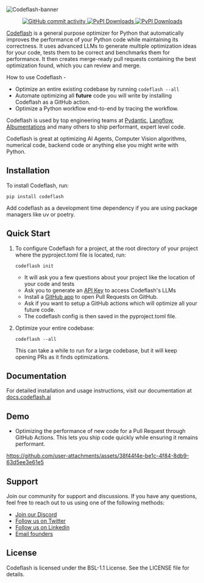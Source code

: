 ![Codeflash-banner](https://i.postimg.cc/GmPRC52t/Codeflash-banner.png)
<p align="center">
   <a href="https://github.com/codeflash-ai/codeflash">
    <img src="https://img.shields.io/github/commit-activity/m/codeflash-ai/codeflash" alt="GitHub commit activity">
  </a>
  <a href="https://pypi.org/project/codeflash/">
    <img src="https://img.shields.io/pypi/dm/codeflash" alt="PyPI Downloads">
  </a>
  <a href="https://pypi.org/project/codeflash/">
    <img src="https://img.shields.io/pypi/v/codeflash?label=PyPI%20version" alt="PyPI Downloads">
  </a>
</p>

[Codeflash](https://www.codeflash.ai) is a general purpose optimizer for Python that automatically improves the performance of your Python code while maintaining its correctness.
It uses advanced LLMs to generate multiple optimization ideas for your code, tests them to be correct and benchmarks them for performance. It then creates merge-ready pull requests containing the best optimization found, which you can review and merge.

How to use Codeflash -
- Optimize an entire existing codebase by running `codeflash --all`
- Automate optimizing all __future__ code you will write by installing Codeflash as a GitHub action.
- Optimize a Python workflow end-to-end by tracing the workflow.

Codeflash is used by top engineering teams at [Pydantic](https://github.com/pydantic/pydantic/pulls?q=is%3Apr+author%3Amisrasaurabh1+is%3Amerged), [Langflow](https://github.com/langflow-ai/langflow/issues?q=state%3Aclosed%20is%3Apr%20author%3Amisrasaurabh1), [Albumentations](https://github.com/albumentations-team/albumentations/issues?q=state%3Amerged%20is%3Apr%20author%3Akrrt7%20OR%20state%3Amerged%20is%3Apr%20author%3Aaseembits93%20) and many others to ship performant, expert level code.

Codeflash is great at optimizing AI Agents, Computer Vision algorithms, numerical code, backend code or anything else you might write with Python.


## Installation

To install Codeflash, run:

```
pip install codeflash
```
Add codeflash as a development time dependency if you are using package managers like uv or poetry.
## Quick Start


1. To configure Codeflash for a project, at the root directory of your project where the pyproject.toml file is located, run:
   ```
   codeflash init
   ```
   - It will ask you a few questions about your project like the location of your code and tests
   - Ask you to generate an [API Key](https://app.codeflash.ai/app/apikeys) to access Codeflash's LLMs
   - Install a [GitHub app](https://github.com/apps/codeflash-ai/installations/select_target) to open Pull Requests on GitHub.
   - Ask if you want to setup a GitHub actions which will optimize all your future code.
   - The codeflash config is then saved in the pyproject.toml file.
   
2. Optimize your entire codebase:
   ```
   codeflash --all
   ```
   This can take a while to run for a large codebase, but it will keep opening PRs as it finds optimizations.

## Documentation
For detailed installation and usage instructions, visit our documentation at [docs.codeflash.ai](https://docs.codeflash.ai)

## Demo


- Optimizing the performance of new code for a Pull Request through GitHub Actions. This lets you ship code quickly while ensuring it remains performant.

https://github.com/user-attachments/assets/38f44f4e-be1c-4f84-8db9-63d5ee3e61e5

## Support

Join our community for support and discussions. If you have any questions, feel free to reach out to us using one of the following methods:

- [Join our Discord](https://www.codeflash.ai/discord)
- [Follow us on Twitter](https://x.com/codeflashAI)
- [Follow us on Linkedin](https://www.linkedin.com/in/saurabh-misra/)
- [Email founders](mailto:saurabh@codeflash.ai)

## License

Codeflash is licensed under the BSL-1.1 License. See the LICENSE file for details.
